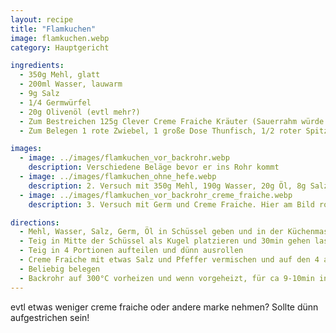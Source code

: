 ```yaml
---
layout: recipe
title: "Flamkuchen"
image: flamkuchen.webp
category: Hauptgericht

ingredients:
  - 350g Mehl, glatt
  - 200ml Wasser, lauwarm
  - 9g Salz
  - 1/4 Germwürfel
  - 20g Olivenöl (evtl mehr?)
  - Zum Bestreichen 125g Clever Creme Fraiche Kräuter (Sauerrahm würde ausflanken) + Salz, Pfeffer
  - Zum Belegen 1 rote Zwiebel, 1 große Dose Thunfisch, 1/2 roter Spitzpaprika, 1/2 Glas Mais

images:
  - image: ../images/flamkuchen_vor_backrohr.webp
    description: Verschiedene Beläge bevor er ins Rohr kommt
  - image: ../images/flamkuchen_ohne_hefe.webp
    description: 2. Versuch mit 350g Mehl, 190g Wasser, 20g Öl, 8g Salz, ganzer Becher Sauerrahm - Ohne Hefe fehlt Geschmack, zuviel Sauerrahm der ausgeflankt ist, zu stark belegt, getrocknete Tomaten passen nicht. 1. Versuch war VIEL besser
  - image: ../images/flamkuchen_vor_backrohr_creme_fraiche.webp
    description: 3. Versuch mit Germ und Creme Fraiche. Hier am Bild roh. War sehr gut!

directions:
  - Mehl, Wasser, Salz, Germ, Öl in Schüssel geben und in der Küchenmaschine kneten (7-8min). lt https://www.dasbackstuebchen.de/grundrezepte/flammkuchen-grundrezept-tipps-und-tricks lang kneten für elastischen teig
  - Teig in Mitte der Schüssel als Kugel platzieren und 30min gehen lassen
  - Teig in 4 Portionen aufteilen und dünn ausrollen
  - Creme Fraiche mit etwas Salz und Pfeffer vermischen und auf den 4 ausgerollten Teigen verteilen
  - Beliebig belegen
  - Backrohr auf 300°C vorheizen und wenn vorgeheizt, für ca 9-10min ins Backrohr geben (fertig wenn Rand goldbraun ist - eher 10min probieren bei 9 ist es noch etwas zu hell am Rand; speziell die unteren)
---
```


evtl etwas weniger creme fraiche oder andere marke nehmen? Sollte dünn aufgestrichen sein!